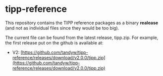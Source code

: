 # tipp-reference

This repository contains the TIPP reference packages as a binary **realease** (and not as individual files since they would be too big). 

The current file can be found from the latest release, tipp.zip. For example, the first release put on the github is available at:

* V2: [https://github.com/tandyw/tipp-reference/releases/download/v2.0.0/tipp.zip](https://github.com/tandyw/tipp-reference/releases/download/v2.0.0/tipp.zip)
